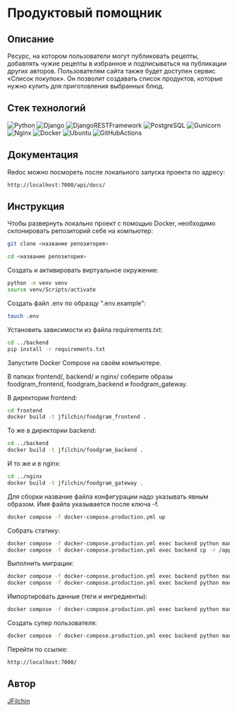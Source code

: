 # Продуктовый помощник 

## Описание
Ресурс, на котором пользователи могут публиковать рецепты, добавлять чужие рецепты в избранное и подписываться на публикации других авторов. Пользователям сайта также будет доступен сервис «Список покупок». Он позволит создавать список продуктов, которые нужно купить для приготовления выбранных блюд.

## Стек технологий

![Python](https://img.shields.io/badge/-Python-black?style=for-the-badge&logo=Python&logoColor=) 
![Django](https://img.shields.io/badge/-Django-black?style=for-the-badge&logo=Django&logoColor=E9D54D)
![DjangoRESTFramework](https://img.shields.io/badge/-DRF-black?style=for-the-badge&logo=DjangoRESTFramework)
![PostgreSQL](https://img.shields.io/badge/-PostgreSQL-black?style=for-the-badge&logo=PostgreSQL&logoColor=white)
![Gunicorn](https://img.shields.io/badge/gunicorn-black?style=for-the-badge&logo=gunicorn&logoColor=43A047)
![Nginx](https://img.shields.io/badge/-Nginx-black?style=for-the-badge&logo=Nginx&logoColor=43A047)
![Docker](https://img.shields.io/badge/-Docker-black?style=for-the-badge&logo=Docker)
![Ubuntu](https://img.shields.io/badge/-Ubuntu-black?style=for-the-badge&logo=Ubuntu)
![GitHubActions](https://img.shields.io/badge/-GitHubActions-black?style=for-the-badge&logo=GitHubActions)

## Документация
Redoc можно посмореть после локального запуска проекта по адресу:
```
http://localhost:7000/api/docs/
```

## Инструкция
Чтобы развернуть локально проект с помощью Docker, необходимо склонировать репозиторий себе на компьютер:

```bash
git clone <название репозитория>
```

```bash
cd <название репозитория> 
```

Cоздать и активировать виртуальное окружение:

```bash
python -m venv venv
source venv/Scripts/activate
```

Создать файл .env по образцу ".env.example":

```bash
touch .env
```

Установить зависимости из файла requirements.txt:

```bash
cd ../backend
pip install -r requirements.txt
```

Запустите Docker Compose на своём компьютере. 

В папках frontend/, backend/ и  nginx/ соберите образы foodgram_frontend, foodgram_backend и foodgram_gateway.

В директории frontend:

```bash
cd frontend  
docker build -t jfilchin/foodgram_frontend .
```

То же в директории backend:

```bash
cd ../backend  
docker build -t jfilchin/foodgram_backend .
```

И то же и в nginx:

```bash
cd ../nginx    
docker build -t jfilchin/foodgram_gateway .
```

Для сборки название файла конфигурации надо указывать явным образом. Имя файла указывается после ключа -f.

```bash
docker compose -f docker-compose.production.yml up
```
Собрать статику:
```bash
docker compose -f docker-compose.production.yml exec backend python manage.py collectstatic
docker compose -f docker-compose.production.yml exec backend cp -r /app/collected_static/. /app/backend_static/static/
```
Выполнить миграции:
```bash
docker compose -f docker-compose.production.yml exec backend python manage.py makemigrations
docker compose -f docker-compose.production.yml exec backend python manage.py migrate
```
Импортировать данные (теги и ингредиенты):
```bash
docker compose -f docker-compose.production.yml exec backend python manage.py import_data
```
Создать супер пользователя:
```bash
docker compose -f docker-compose.production.yml exec backend python manage.py createsuperuser
```
Перейти по ссылке:
```
http://localhost:7000/
```

## Автор
[JFilchin](https://github.com/JFilchin)